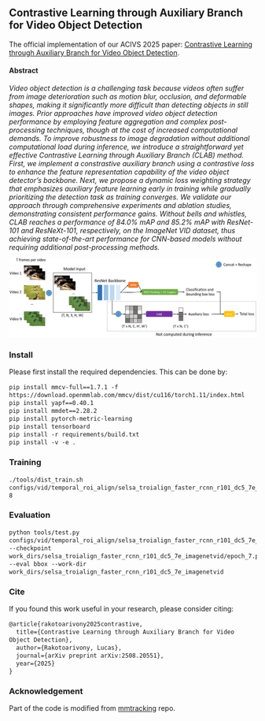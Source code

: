 ## Contrastive Learning through Auxiliary Branch for Video Object Detection
The official implementation of our ACIVS 2025 paper:
[Contrastive Learning through Auxiliary Branch for Video Object Detection](https://arxiv.org/abs/2508.20551).

#### Abstract
*Video object detection is a challenging task because videos often suffer from image deterioration such as motion blur, occlusion, and deformable shapes, making it significantly more difficult than detecting objects in still images. Prior approaches have improved video object detection performance by employing feature aggregation and complex post-processing techniques, though at the cost of increased computational demands. To improve robustness to image degradation without additional computational load during inference, we introduce a straightforward yet effective Contrastive Learning through Auxiliary Branch (CLAB) method. First, we implement a constrastive auxiliary branch using a contrastive loss to enhance the feature representation capability of the video object detector’s backbone. Next, we propose a dynamic loss weighting strategy that emphasizes auxiliary feature learning early in training while gradually prioritizing the detection task as training converges. We validate our approach through comprehensive experiments and ablation studies, demonstrating consistent performance gains. Without bells and whistles, CLAB reaches a performance of 84.0% mAP and 85.2% mAP with ResNet-101 and ResNeXt-101, respectively, on the ImageNet VID dataset, thus achieving state-of-the-art performance for CNN-based models without requiring additional post-processing methods.*

<img src="clab.png" alt="drawing">

### Install
Please first install the required dependencies. This can be done by:
```
pip install mmcv-full==1.7.1 -f https://download.openmmlab.com/mmcv/dist/cu116/torch1.11/index.html
pip install yapf==0.40.1
pip install mmdet==2.28.2
pip install pytorch-metric-learning
pip install tensorboard
pip install -r requirements/build.txt
pip install -v -e .
```

### Training
```
./tools/dist_train.sh configs/vid/temporal_roi_align/selsa_troialign_faster_rcnn_r101_dc5_7e_imagenetvid.py 8
```
### Evaluation
```
python tools/test.py configs/vid/temporal_roi_align/selsa_troialign_faster_rcnn_r101_dc5_7e_imagenetvid.py --checkpoint work_dirs/selsa_troialign_faster_rcnn_r101_dc5_7e_imagenetvid/epoch_7.pth --eval bbox --work-dir work_dirs/selsa_troialign_faster_rcnn_r101_dc5_7e_imagenetvid

```

### Cite
If you found this work useful in your research, please consider citing:
```
@article{rakotoarivony2025contrastive,
  title={Contrastive Learning through Auxiliary Branch for Video Object Detection},
  author={Rakotoarivony, Lucas},
  journal={arXiv preprint arXiv:2508.20551},
  year={2025}
}
```

### Acknowledgement

Part of the code is modified from [mmtracking](https://github.com/open-mmlab/mmtracking) repo.

